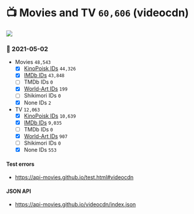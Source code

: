 # :tv: Movies and TV `60,606` (videocdn)

<a href="https://API-Movies.github.io"><img src="https://API-Movies.github.io/banner.png?cache"></a>

### :date: 2021-05-02
- Movies `48,543`
  - [x] <a href="https://API-Movies.github.io/videocdn/movie_kinopoisk_ids.json">KinoPoisk IDs</a> `44,326`
  - [x] <a href="https://API-Movies.github.io/videocdn/movie_imdb_ids.json">IMDb IDs</a> `43,848`
  - [ ] TMDb IDs `0`
  - [x] <a href="https://API-Movies.github.io/videocdn/movie_world_art_ids.json">World-Art IDs</a> `199`
  - [ ] Shikimori IDs `0`
  - [x] None IDs `2`
- TV `12,063`
  - [x] <a href="https://API-Movies.github.io/videocdn/tv_kinopoisk_ids.json">KinoPoisk IDs</a> `10,639`
  - [x] <a href="https://API-Movies.github.io/videocdn/tv_imdb_ids.json">IMDb IDs</a> `9,035`
  - [ ] TMDb IDs `0`
  - [x] <a href="https://API-Movies.github.io/videocdn/tv_world_art_ids.json">World-Art IDs</a> `907`
  - [ ] Shikimori IDs `0`
  - [x] None IDs `553`
#### Test errors
- <a href='https://api-movies.github.io/test.html#videocdn'>https://api-movies.github.io/test.html#videocdn</a>
#### JSON API
- <a href='https://api-movies.github.io/videocdn/index.json'>https://api-movies.github.io/videocdn/index.json</a>
